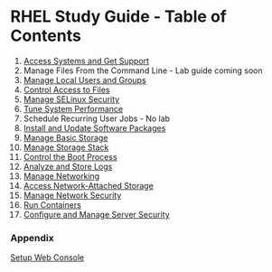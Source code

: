 # RHEL Study Guide - Table of Contents

1. [Access Systems and Get Support](https://github.com/pslucas0212/RHEL-Study-Guide-Access-Systems-and-Get-Support/tree/main)
2. Manage Files From the Command Line - Lab guide coming soon
3. [Manage Local Users and Groups](https://github.com/pslucas0212/RHEL-Study-Guide-Manage-Local-Users-and-Groups)
4. [Control Access to Files](https://github.com/pslucas0212/RHEL-Study-Guide-Control-Access-To-Files)
5. [Manage SELinux Security](https://github.com/pslucas0212/RHEL-Study-Guide-Manage-SELinux-Security/)
6. [Tune System Performance](https://github.com/pslucas0212/RHEL-Study-Guide-Tune-System-Performance)
7. Schedule Recurring User Jobs - No lab
8. [Install and Update Software Packages](https://github.com/pslucas0212/RHEL-Study-Guide-Install-and-Update-Software-Packages)
9. [Manage Basic Storage](https://github.com/pslucas0212/RHEL-Study-Guide-Manage-Basic-Storage)
10. [Manage Storage Stack](https://github.com/pslucas0212/RHEL-Study-Guide-Manage-Storage-Stack/)
11. [Control the Boot Process](https://github.com/pslucas0212/RHEL-Study-Guide-Control-the-Boot-Process)
12. [Analyze and Store Logs](https://github.com/pslucas0212/RHEL-Study-Guide-Analyze-and-Store-Logs)
13. [Manage Networking](https://github.com/pslucas0212/RHEL-Study-Guide-Manage-Networking)
14. [Access Network-Attached Storage](https://github.com/pslucas0212/RHEL-Study-Guide-Access-Network-Attached-Storage)
15. [Manage Network Security](https://github.com/pslucas0212/RHEL-Study-Guide-Manage-Network-Security)
16. [Run Containers]()
17. [Configure and Manage Server Security]()

### Appendix
[Setup Web Console](https://github.com/pslucas0212/RHEL-Study-Guide-Setup-the-Web-Console/blob/main/README.md)
